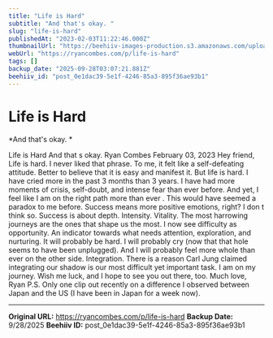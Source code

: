 ```yaml
---
title: "Life is Hard"
subtitle: "And that's okay. "
slug: "life-is-hard"
publishedAt: "2023-02-03T11:22:46.000Z"
thumbnailUrl: "https://beehiiv-images-production.s3.amazonaws.com/uploads/asset/file/d231cc28-ac50-4095-9ecd-66dc005d6579/christopher-lemercier-12yvdCiLaVE-unsplash.jpg?t=1678703479"
webUrl: "https://ryancombes.com/p/life-is-hard"
tags: []
backup_date: "2025-09-28T03:07:21.881Z"
beehiiv_id: "post_0e1dac39-5e1f-4246-85a3-895f36ae93b1"
---
```


# Life is Hard

*And that's okay. *



Life is Hard And that s okay. Ryan Combes February 03, 2023 Hey friend, Life is hard. I never liked that phrase. To me, it felt like a self-defeating attitude. Better to believe that it is easy and manifest it. But life is hard. I have cried more in the past 3 months than 3 years. I have had more moments of crisis, self-doubt, and intense fear than ever before. And yet, I feel like I am on the right path more than ever . This would have seemed a paradox to me before. Success means more positive emotions, right? I don t think so. Success is about depth. Intensity. Vitality. The most harrowing journeys are the ones that shape us the most. I now see difficulty as opportunity. An indicator towards what needs attention, exploration, and nurturing. It will probably be hard. I will probably cry (now that that hole seems to have been unplugged). And I will probably feel more whole than ever on the other side. Integration. There is a reason Carl Jung claimed integrating our shadow is our most difficult yet important task. I am on my journey. Wish me luck, and I hope to see you out there, too. Much love, Ryan P.S. Only one clip out recently on a difference I observed between Japan and the US (I have been in Japan for a week now).

---

**Original URL:** https://ryancombes.com/p/life-is-hard
**Backup Date:** 9/28/2025
**Beehiiv ID:** post_0e1dac39-5e1f-4246-85a3-895f36ae93b1
